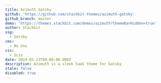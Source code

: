 ```yaml
---
title: Azimuth Gatsby
github: 'https://github.com/stackbit-themes/azimuth-gatsby'
github_branch: master
demo: 'https://themes.stackbit.com/demos/azimuth?themeBarHidden=true'
author: Stackbit
ssg:
  - Gatsby
cms:
  - No Cms
css:
  - Scss
date: 2019-05-23T00:00:00.000Z
description: Azimuth is a sleek SaaS theme for Gatsby
stale: false
disabled: true
---
```

